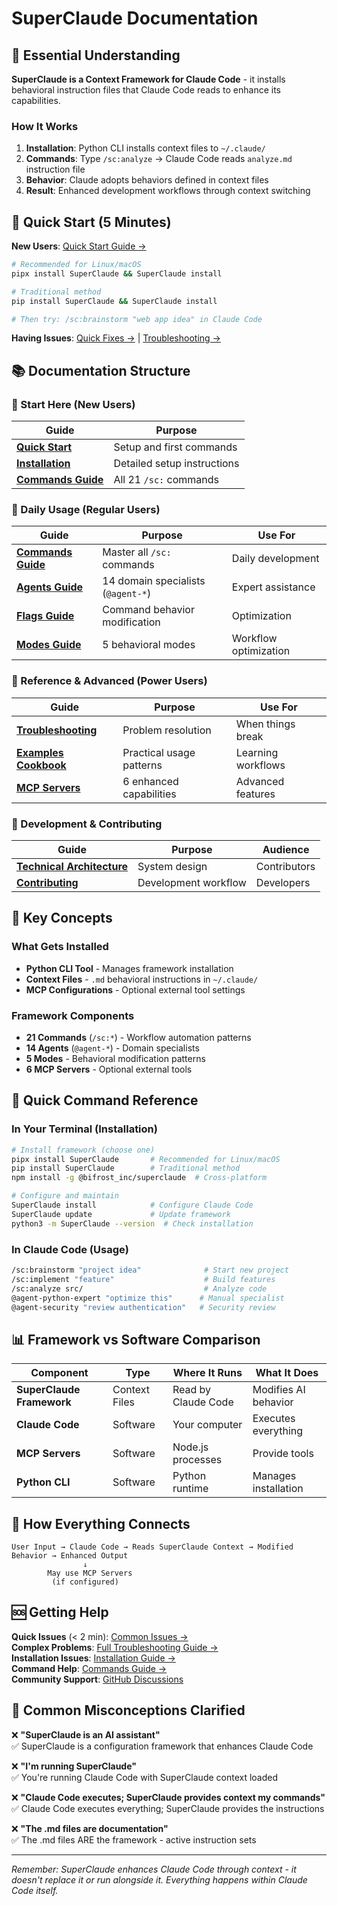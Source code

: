# SuperClaude Documentation

## 🎯 Essential Understanding

**SuperClaude is a Context Framework for Claude Code** - it installs behavioral instruction files that Claude Code reads to enhance its capabilities.

### How It Works
1. **Installation**: Python CLI installs context files to `~/.claude/`
2. **Commands**: Type `/sc:analyze` → Claude Code reads `analyze.md` instruction file
3. **Behavior**: Claude adopts behaviors defined in context files
4. **Result**: Enhanced development workflows through context switching

## 🚀 Quick Start (5 Minutes)

**New Users**: [Quick Start Guide →](getting-started/quick-start.md)
```bash
# Recommended for Linux/macOS
pipx install SuperClaude && SuperClaude install

# Traditional method
pip install SuperClaude && SuperClaude install

# Then try: /sc:brainstorm "web app idea" in Claude Code
```

**Having Issues**: [Quick Fixes →](reference/common-issues.md) | [Troubleshooting →](reference/troubleshooting.md)

## 📚 Documentation Structure

### 🌱 Start Here (New Users)
| Guide | Purpose |
|-------|---------|
| **[Quick Start](getting-started/quick-start.md)** | Setup and first commands |
| **[Installation](getting-started/installation.md)** | Detailed setup instructions |
| **[Commands Guide](user-guide/commands.md)** | All 21 `/sc:` commands |

### 🌿 Daily Usage (Regular Users)
| Guide | Purpose | Use For |
|-------|---------|---------|
| **[Commands Guide](user-guide/commands.md)** | Master all `/sc:` commands | Daily development |
| **[Agents Guide](user-guide/agents.md)** | 14 domain specialists (`@agent-*`) | Expert assistance |
| **[Flags Guide](user-guide/flags.md)** | Command behavior modification | Optimization |
| **[Modes Guide](user-guide/modes.md)** | 5 behavioral modes | Workflow optimization |

### 🌲 Reference & Advanced (Power Users)
| Guide | Purpose | Use For |
|-------|---------|---------|
| **[Troubleshooting](reference/troubleshooting.md)** | Problem resolution | When things break |
| **[Examples Cookbook](reference/examples-cookbook.md)** | Practical usage patterns | Learning workflows |
| **[MCP Servers](user-guide/mcp-servers.md)** | 6 enhanced capabilities | Advanced features |

### 🔧 Development & Contributing
| Guide | Purpose | Audience |
|-------|---------|----------|
| **[Technical Architecture](developer-guide/technical-architecture.md)** | System design | Contributors |
| **[Contributing](developer-guide/contributing-code.md)** | Development workflow | Developers |

## 🔑 Key Concepts

### What Gets Installed
- **Python CLI Tool** - Manages framework installation
- **Context Files** - `.md` behavioral instructions in `~/.claude/`
- **MCP Configurations** - Optional external tool settings

### Framework Components
- **21 Commands** (`/sc:*`) - Workflow automation patterns
- **14 Agents** (`@agent-*`) - Domain specialists
- **5 Modes** - Behavioral modification patterns
- **6 MCP Servers** - Optional external tools

## 🚀 Quick Command Reference

### In Your Terminal (Installation)
```bash
# Install framework (choose one)
pipx install SuperClaude       # Recommended for Linux/macOS
pip install SuperClaude        # Traditional method
npm install -g @bifrost_inc/superclaude  # Cross-platform

# Configure and maintain
SuperClaude install            # Configure Claude Code
SuperClaude update             # Update framework
python3 -m SuperClaude --version  # Check installation
```

### In Claude Code (Usage)
```bash
/sc:brainstorm "project idea"              # Start new project
/sc:implement "feature"                    # Build features
/sc:analyze src/                           # Analyze code
@agent-python-expert "optimize this"      # Manual specialist
@agent-security "review authentication"   # Security review
```

## 📊 Framework vs Software Comparison

| Component | Type | Where It Runs | What It Does |
|-----------|------|---------------|--------------|
| **SuperClaude Framework** | Context Files | Read by Claude Code | Modifies AI behavior |
| **Claude Code** | Software | Your computer | Executes everything |
| **MCP Servers** | Software | Node.js processes | Provide tools |
| **Python CLI** | Software | Python runtime | Manages installation |

## 🔄 How Everything Connects

```
User Input → Claude Code → Reads SuperClaude Context → Modified Behavior → Enhanced Output
                ↓
        May use MCP Servers
         (if configured)
```

## 🆘 Getting Help

**Quick Issues** (< 2 min): [Common Issues →](reference/common-issues.md)  
**Complex Problems**: [Full Troubleshooting Guide →](reference/troubleshooting.md)  
**Installation Issues**: [Installation Guide →](getting-started/installation.md)  
**Command Help**: [Commands Guide →](user-guide/commands.md)  
**Community Support**: [GitHub Discussions](https://github.com/SuperClaude-Org/SuperClaude_Framework/discussions)

## 🤔 Common Misconceptions Clarified

❌ **"SuperClaude is an AI assistant"**  
✅ SuperClaude is a configuration framework that enhances Claude Code

❌ **"I'm running SuperClaude"**  
✅ You're running Claude Code with SuperClaude context loaded

❌ **"Claude Code executes; SuperClaude provides context my commands"**  
✅ Claude Code executes everything; SuperClaude provides the instructions

❌ **"The .md files are documentation"**  
✅ The .md files ARE the framework - active instruction sets

---

*Remember: SuperClaude enhances Claude Code through context - it doesn't replace it or run alongside it. Everything happens within Claude Code itself.*